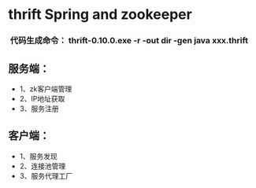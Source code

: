 # thrift Spring and zookeeper
###  代码生成命令： thrift-0.10.0.exe -r -out dir -gen java xxx.thrift
## 服务端：
+ 1、zk客户端管理
+ 2、IP地址获取
+ 3、服务注册
## 客户端：
+ 1、服务发现
+ 2、连接池管理
+ 3、服务代理工厂
